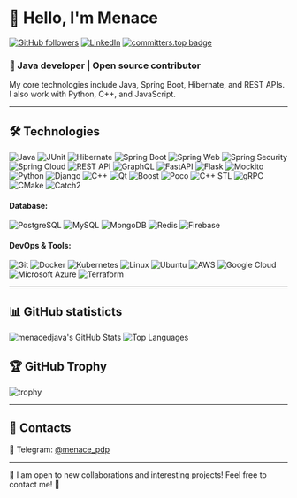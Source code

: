 # 👋 Hello, I'm Menace
[![GitHub followers](https://img.shields.io/github/followers/menacedjava?style=social)](https://github.com/menacedjava)
[![LinkedIn](https://img.shields.io/badge/LinkedIn-Connect-blue)](https://www.linkedin.com/in/davron-madumarov-999b90297/)
[![committers.top badge](https://user-badge.committers.top/uzbekistan/menacedjava.svg)](https://user-badge.committers.top/uzbekistan/menacedjava)

### 🚀 Java developer | Open source contributor  
My core technologies include Java, Spring Boot, Hibernate, and REST APIs. I also work with Python, C++, and JavaScript.

---

## 🛠 Technologies   
![Java](https://img.shields.io/badge/Java-ED8B00?style=for-the-badge&logo=java&logoColor=white) ![JUnit](https://img.shields.io/badge/JUnit-25A162?style=for-the-badge&logo=junit5&logoColor=white) ![Hibernate](https://img.shields.io/badge/Hibernate-59666C?style=for-the-badge&logo=hibernate&logoColor=white) ![Spring Boot](https://img.shields.io/badge/Spring%20Boot-6DB33F?style=for-the-badge&logo=spring-boot&logoColor=white) ![Spring Web](https://img.shields.io/badge/Spring%20Web-6DB33F?style=for-the-badge&logo=spring&logoColor=white) ![Spring Security](https://img.shields.io/badge/Spring%20Security-6DB33F?style=for-the-badge&logo=spring-security&logoColor=white) ![Spring Cloud](https://img.shields.io/badge/Spring%20Cloud-6DB33F?style=for-the-badge&logo=spring&logoColor=white) ![REST API](https://img.shields.io/badge/REST%20API-005571?style=for-the-badge&logo=rest&logoColor=white) ![GraphQL](https://img.shields.io/badge/GraphQL-E10098?style=for-the-badge&logo=graphql&logoColor=white) ![FastAPI](https://img.shields.io/badge/FastAPI-009688?style=for-the-badge&logo=fastapi&logoColor=white) ![Flask](https://img.shields.io/badge/Flask-000000?style=for-the-badge&logo=flask&logoColor=white)  ![Mockito](https://img.shields.io/badge/Mockito-25A162?style=for-the-badge&logo=mockito&logoColor=white) ![Python](https://img.shields.io/badge/Python-3776AB?style=for-the-badge&logo=python&logoColor=white) ![Django](https://img.shields.io/badge/Django-092E20?style=for-the-badge&logo=django&logoColor=white) ![C++](https://img.shields.io/badge/C++-00599C?style=for-the-badge&logo=cplusplus&logoColor=white) ![Qt](https://img.shields.io/badge/Qt-41CD52?style=for-the-badge&logo=qt&logoColor=white) ![Boost](https://img.shields.io/badge/Boost-8FC1E3?style=for-the-badge&logo=boost&logoColor=white) ![Poco](https://img.shields.io/badge/Poco-00599C?style=for-the-badge&logo=cplusplus&logoColor=white) ![C++ STL](https://img.shields.io/badge/STL-00599C?style=for-the-badge&logo=cplusplus&logoColor=white) ![gRPC](https://img.shields.io/badge/gRPC-4285F4?style=for-the-badge&logo=google-cloud&logoColor=white) ![CMake](https://img.shields.io/badge/CMake-064F8C?style=for-the-badge&logo=cmake&logoColor=white) ![Catch2](https://img.shields.io/badge/Catch2-AA0000?style=for-the-badge&logo=catch2&logoColor=white)
#### Database:
![PostgreSQL](https://img.shields.io/badge/PostgreSQL-336791?style=for-the-badge&logo=postgresql&logoColor=white) ![MySQL](https://img.shields.io/badge/MySQL-4479A1?style=for-the-badge&logo=mysql&logoColor=white) ![MongoDB](https://img.shields.io/badge/MongoDB-47A248?style=for-the-badge&logo=mongodb&logoColor=white) ![Redis](https://img.shields.io/badge/Redis-DC382D?style=for-the-badge&logo=redis&logoColor=white) ![Firebase](https://img.shields.io/badge/Firebase-FFCA28?style=for-the-badge&logo=firebase&logoColor=white)  
#### DevOps & Tools:
![Git](https://img.shields.io/badge/Git-F05032?style=for-the-badge&logo=git&logoColor=white) ![Docker](https://img.shields.io/badge/Docker-2496ED?style=for-the-badge&logo=docker&logoColor=white) ![Kubernetes](https://img.shields.io/badge/Kubernetes-326CE5?style=for-the-badge&logo=kubernetes&logoColor=white) ![Linux](https://img.shields.io/badge/Linux-FCC624?style=for-the-badge&logo=linux&logoColor=black) ![Ubuntu](https://img.shields.io/badge/Ubuntu-E95420?style=for-the-badge&logo=ubuntu&logoColor=white) ![AWS](https://img.shields.io/badge/AWS-232F3E?style=for-the-badge&logo=amazon-aws&logoColor=white) ![Google Cloud](https://img.shields.io/badge/Google%20Cloud-4285F4?style=for-the-badge&logo=google-cloud&logoColor=white) ![Microsoft Azure](https://img.shields.io/badge/Microsoft%20Azure-0078D4?style=for-the-badge&logo=microsoft-azure&logoColor=white) ![Terraform](https://img.shields.io/badge/Terraform-623CE4?style=for-the-badge&logo=terraform&logoColor=white)

---

## 📊 GitHub statisticts 

![menacedjava's GitHub Stats](https://github-readme-stats.vercel.app/api?username=menacedjava&show_icons=true&theme=radical)
![Top Languages](https://github-readme-stats.vercel.app/api/top-langs/?username=menacedjava&layout=compact&theme=radical)

## 🏆 GitHub Trophy  
![trophy](https://github-profile-trophy.vercel.app/?username=menacedjava&theme=dracula&margin-w=10&no-frame=true)

---

## 💌 Contacts  
📱 Telegram: [@menace_pdp](https://t.me/@menace_pdp)  

---

🎯 I am open to new collaborations and interesting projects! Feel free to contact me! 🚀
